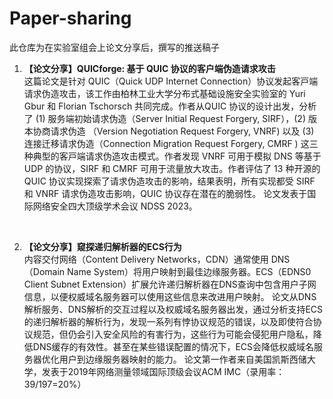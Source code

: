 # Paper-sharing
此仓库为在实验室组会上论文分享后，撰写的推送稿子


1. **【论文分享】QUICforge: 基于 QUIC 协议的客户端伪造请求攻击**<br />
这篇论⽂是针对 QUIC（Quick UDP Internet Connection）协议发起客⼾端请求伪造攻击，该⼯作由柏林⼯业⼤学分布式基础设施安全实验室的 Yuri Gbur 和 Florian Tschorsch 共同完成。作者从QUIC 协议的设计出发，分析了 (1) 服务端初始请求伪造（Server Initial Request Forgery, SIRF），(2) 版本协商请求伪造 （Version Negotiation Request Forgery, VNRF) 以及 (3) 连接迁移请求伪造（Connection Migration Request Forgery, CMRF ) 这三种典型的客⼾端请求伪造攻击模式。作者发现 VNRF 可⽤于模拟 DNS 等基于 UDP 的协议，SIRF 和 CMRF 可⽤于流量放⼤攻击。作者评估了 13 种开源的 QUIC 协议实现探索了请求伪造攻击的影响，结果表明，所有实现都受 SIRF 和 VNRF 请求伪造攻击影响，QUIC 协议存在潜在的脆弱性。
论⽂发表于国际⽹络安全四⼤顶级学术会议 NDSS 2023。  
<br />

2. **【论文分享】窥探递归解析器的ECS行为**<br />
内容交付网络（Content Delivery Networks，CDN）通常使用 DNS（Domain Name System）将用户映射到最佳边缘服务器。ECS（EDNS0 Client Subnet Extension）扩展允许递归解析器在DNS查询中包含用户子网信息，以便权威域名服务器可以使用这些信息来改进用户映射。
论文从DNS解析服务、DNS解析的交互过程以及权威域名服务器出发，通过分析支持ECS的递归解析器的解析行为，发现一系列有悖协议规范的错误，以及即使符合协议规范，但仍会引入安全风险的有害行为，这些行为可能会侵犯用户隐私，降低DNS缓存的有效性。甚至在某些错误配置的情况下，ECS会降低权威域名服务器优化用户到边缘服务器映射的能力。
论文第一作者来自美国凯斯西储大学，发表于2019年网络测量领域国际顶级会议ACM IMC（录用率：39/197=20%）

